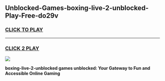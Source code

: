 
## Unblocked-Games-boxing-live-2-unblocked-Play-Free-do29v
<h3>
<a href="https://premium76.site?title=boxing-live-2-unblocked&ref=19M">CLICK TO PLAY</a></h3>
<hr>

<h3>
<a href="https://premium76.site?title=boxing-live-2-unblocked&ref=19M">CLICK 2 PLAY</a>
  
</h3>

<a href="https://premium76.site?title=boxing-live-2-unblocked&ref=19M"><img src="https://clearcache.store/games.png"></a>


**boxing-live-2-unblocked games unblocked: Your Gateway to Fun and Accessible Online Gaming**

